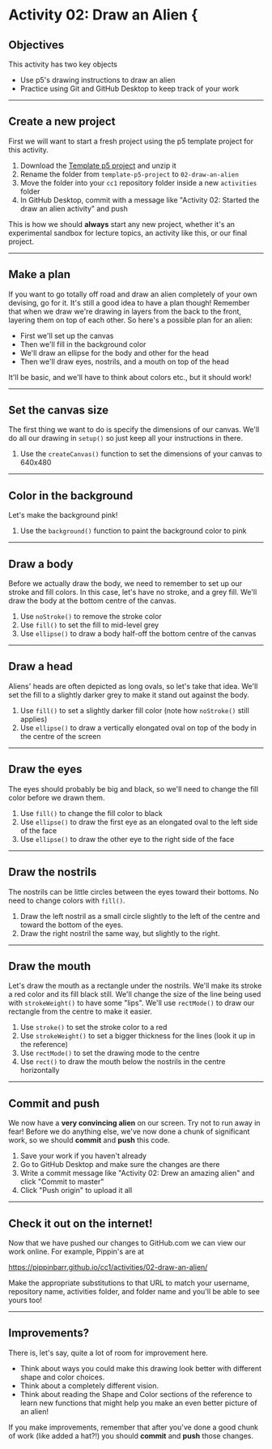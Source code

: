 # Activity 02: Draw an Alien {

## Objectives

This activity has two key objects

- Use p5's drawing instructions to draw an alien
- Practice using Git and GitHub Desktop to keep track of your work

---

## Create a new project

First we will want to start a fresh project using the p5 template project for this activity.

1. Download the [Template p5 project](../templates/template-p5-project.zip) and unzip it
2. Rename the folder from `template-p5-project` to `02-draw-an-alien`
3. Move the folder into your `cc1` repository folder inside a new `activities` folder
4. In GitHub Desktop, commit with a message like "Activity 02: Started the draw an alien activity" and push

This is how we should __always__ start any new project, whether it's an experimental sandbox for lecture topics, an activity like this, or our final project.

---

## Make a plan

If you want to go totally off road and draw an alien completely of your own devising, go for it. It's still a good idea to have a plan though! Remember that when we draw we're drawing in layers from the back to the front, layering them on top of each other. So here's a possible plan for an alien:

- First we'll set up the canvas
- Then we'll fill in the background color
- We'll draw an ellipse for the body and other for the head
- Then we'll draw eyes, nostrils, and a mouth on top of the head

It'll be basic, and we'll have to think about colors etc., but it should work!

---

## Set the canvas size

The first thing we want to do is specify the dimensions of our canvas. We'll do all our drawing in `setup()` so just keep all your instructions in there.

1. Use the `createCanvas()` function to set the dimensions of your canvas to 640x480

---

## Color in the background

Let's make the background pink!

1. Use the `background()` function to paint the background color to pink

---

## Draw a body

Before we actually draw the body, we need to remember to set up our stroke and fill colors. In this case, let's have no stroke, and a grey fill. We'll draw the body at the bottom centre of the canvas.

1. Use `noStroke()` to remove the stroke color
2. Use `fill()` to set the fill to mid-level grey
3. Use `ellipse()` to draw a body half-off the bottom centre of the canvas

---

## Draw a head

Aliens' heads are often depicted as long ovals, so let's take that idea. We'll set the fill to a slightly darker grey to make it stand out against the body.

1. Use `fill()` to set a slightly darker fill color (note how `noStroke()` still applies)
2. Use `ellipse()` to draw a vertically elongated oval on top of the body in the centre of the screen

---

## Draw the eyes

The eyes should probably be big and black, so we'll need to change the fill color before we drawn them.

1. Use `fill()` to change the fill color to black
2. Use `ellipse()` to draw the first eye as an elongated oval to the left side of the face
3. Use `ellipse()` to draw the other eye to the right side of the face

---

## Draw the nostrils

The nostrils can be little circles between the eyes toward their bottoms. No need to change colors with `fill()`.

1. Draw the left nostril as a small circle slightly to the left of the centre and toward the bottom of the eyes.
2. Draw the right nostril the same way, but slightly to the right.

---

## Draw the mouth

Let's draw the mouth as a rectangle under the nostrils. We'll make its stroke a red color and its fill black still. We'll change the size of the line being used with `strokeWeight()` to have some "lips". We'll use `rectMode()` to draw our rectangle from the centre to make it easier.

1. Use `stroke()` to set the stroke color to a red
2. Use `strokeWeight()` to set a bigger thickness for the lines (look it up in the reference)
3. Use `rectMode()` to set the drawing mode to the centre
4. Use `rect()` to draw the mouth below the nostrils in the centre horizontally

---

## Commit and push

We now have a __very convincing alien__ on our screen. Try not to run away in fear! Before we do anything else, we've now done a chunk of significant work, so we should __commit__ and __push__ this code.

1. Save your work if you haven't already
2. Go to GitHub Desktop and make sure the changes are there
3. Write a commit message like "Activity 02: Drew an amazing alien" and click "Commit to master"
4. Click "Push origin" to upload it all

---

## Check it out on the internet!

Now that we have pushed our changes to GitHub.com we can view our work online. For example, Pippin's are at

https://pippinbarr.github.io/cc1/activities/02-draw-an-alien/

Make the appropriate substitutions to that URL to match your username, repository name, activities folder, and folder name and you'll be able to see yours too!

---

## Improvements?

There is, let's say, quite a lot of room for improvement here.

- Think about ways you could make this drawing look better with different shape and color choices.
- Think about a completely different vision.
- Think about reading the Shape and Color sections of the reference to learn new functions that might help you make an even better picture of an alien!

If you make improvements, remember that after you've done a good chunk of work (like added a hat?!) you should __commit__ and __push__ those changes.
